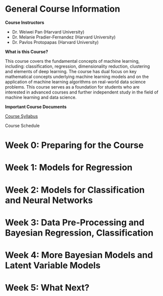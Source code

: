 
# General Course Information

**Course Instructors**

- Dr. Weiwei Pan (Harvard University) 
- Dr. Melanie Pradier-Fernandez (Harvard University)
- Dr. Pavlos Protopapas (Harvard University)

**What is this Course?**

This course covers the fundamental concepts of machine learning, including: classification, regression, dimensionality reduction, clustering and elements of deep learning. The course has dual focus on key mathematical concepts underlying machine learning models and on the application of machine learning algorithms on real-world data science problems. This course serves as a foundation for students who are interested in advanced courses and further independent study in the field of machine learning and data science.

**Important Course Documents**

[Course Syllabus](./syllabus.html)

Course Schedule

# Week 0: Preparing for the Course

# Week 1: Models for Regression

# Week 2: Models for Classification and Neural Networks

# Week 3: Data Pre-Processing and Bayesian Regression, Classification

# Week 4: More Bayesian Models and Latent Variable Models

# Week 5: What Next?

